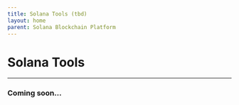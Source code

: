 ```yaml
---
title: Solana Tools (tbd)
layout: home
parent: Solana Blockchain Platform
---
```


# Solana Tools
---

### Coming soon...